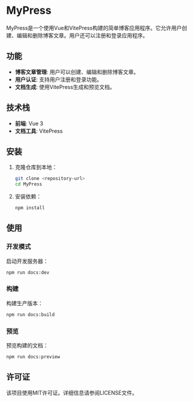 # MyPress

MyPress是一个使用Vue和VitePress构建的简单博客应用程序。它允许用户创建、编辑和删除博客文章。用户还可以注册和登录应用程序。

## 功能

- **博客文章管理**: 用户可以创建、编辑和删除博客文章。
- **用户认证**: 支持用户注册和登录功能。
- **文档生成**: 使用VitePress生成和预览文档。

## 技术栈

- **前端**: Vue 3
- **文档工具**: VitePress

## 安装

1. 克隆仓库到本地：

   ```bash
   git clone <repository-url>
   cd MyPress
   ```

2. 安装依赖：

   ```bash
   npm install
   ```

## 使用

### 开发模式

启动开发服务器：

```bash
npm run docs:dev
```

### 构建

构建生产版本：

```bash
npm run docs:build
```

### 预览

预览构建的文档：

```bash
npm run docs:preview
```

## 许可证

该项目使用MIT许可证。详细信息请参阅LICENSE文件。